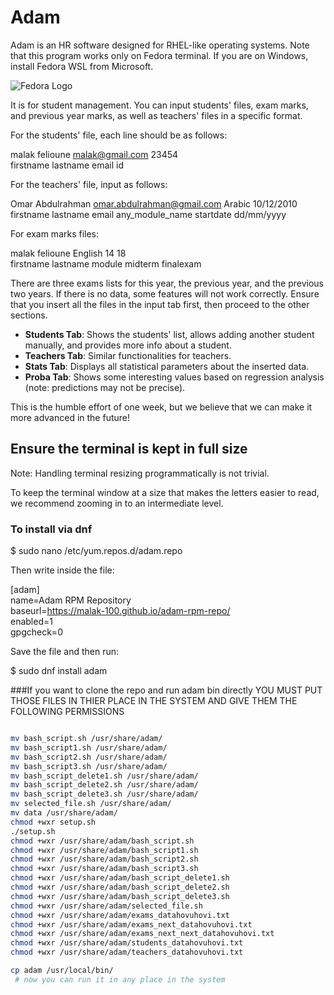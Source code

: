 # Adam

Adam is an HR software designed for RHEL-like operating systems. Note that this program works only on Fedora terminal. If you are on Windows, install Fedora WSL from Microsoft.

![Fedora Logo](https://upload.wikimedia.org/wikipedia/commons/3/3f/Fedora_logo.svg)

It is for student management. You can input students' files, exam marks, and previous year marks, as well as teachers' files in a specific format.

For the students' file, each line should be as follows:  

malak felioune malak@gmail.com 23454  
firstname lastname email id

For the teachers' file, input as follows:  

Omar Abdulrahman omar.abdulrahman@gmail.com Arabic 10/12/2010  
firstname lastname email any_module_name startdate dd/mm/yyyy

For exam marks files:  

malak felioune English 14 18  
firstname lastname module midterm finalexam

There are three exams lists for this year, the previous year, and the previous two years. If there is no data, some features will not work correctly. Ensure that you insert all the files in the input tab first, then proceed to the other sections.

- **Students Tab**: Shows the students' list, allows adding another student manually, and provides more info about a student.
- **Teachers Tab**: Similar functionalities for teachers.
- **Stats Tab**: Displays all statistical parameters about the inserted data.
- **Proba Tab**: Shows some interesting values based on regression analysis (note: predictions may not be precise).

This is the humble effort of one week, but we believe that we can make it more advanced in the future!

## Ensure the terminal is kept in full size

Note: Handling terminal resizing programmatically is not trivial.

To keep the terminal window at a size that makes the letters easier to read, we recommend zooming in to an intermediate level.

### To install via dnf

$ sudo nano /etc/yum.repos.d/adam.repo

Then write inside the file:

[adam]  
name=Adam RPM Repository  
baseurl=https://malak-100.github.io/adam-rpm-repo/  
enabled=1  
gpgcheck=0

Save the file and then run:

$ sudo dnf install adam

###If you want to clone the repo and run adam bin directly
YOU MUST PUT THOSE FILES IN THIER PLACE IN THE SYSTEM AND GIVE THEM THE FOLLOWING PERMISSIONS 
```bash

mv bash_script.sh /usr/share/adam/ 
mv bash_script1.sh /usr/share/adam/
mv bash_script2.sh /usr/share/adam/
mv bash_script3.sh /usr/share/adam/
mv bash_script_delete1.sh /usr/share/adam/
mv bash_script_delete2.sh /usr/share/adam/
mv bash_script_delete3.sh /usr/share/adam/
mv selected_file.sh /usr/share/adam/
mv data /usr/share/adam/ 
chmod +wxr setup.sh
./setup.sh
chmod +wxr /usr/share/adam/bash_script.sh 
chmod +wxr /usr/share/adam/bash_script1.sh 
chmod +wxr /usr/share/adam/bash_script2.sh 
chmod +wxr /usr/share/adam/bash_script3.sh 
chmod +wxr /usr/share/adam/bash_script_delete1.sh 
chmod +wxr /usr/share/adam/bash_script_delete2.sh 
chmod +wxr /usr/share/adam/bash_script_delete3.sh 
chmod +wxr /usr/share/adam/selected_file.sh 
chmod +wxr /usr/share/adam/exams_datahovuhovi.txt
chmod +wxr /usr/share/adam/exams_next_datahovuhovi.txt
chmod +wxr /usr/share/adam/exams_next_next_datahovuhovi.txt
chmod +wxr /usr/share/adam/students_datahovuhovi.txt
chmod +wxr /usr/share/adam/teachers_datahovuhovi.txt

cp adam /usr/local/bin/
 # now you can run it in any place in the system  


